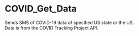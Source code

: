 # COVID_Get_Data

Sends SMS of COVID-19 data of specified US state or the US. <br />
Data is from the COVID Tracking Project API.
